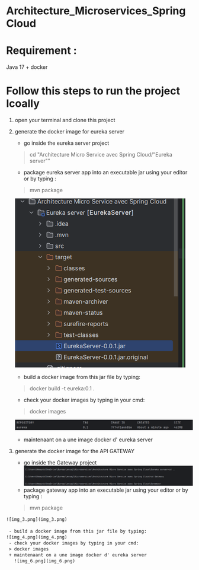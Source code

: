 # Architecture_Microservices_SpringCloud

# Requirement :
Java 17 + docker 
# Follow this steps to run the project lcoally
1)  open your terminal and clone this project
2)  generate the docker image for eureka server 
    - go inside the eureka server project 
    >cd "Architecture Micro Service avec Spring Cloud/"Eureka server""
    - package eureka server app into an executable jar using your editor or by typing :
    >mvn package 

    ![img_2.png](img_2.png)

    - build a docker image from this jar file by typing:
    > docker build -t eureka:0.1 .
    - check your docker images by typing in your cmd:
    > docker images 
    
    ![img.png](img.png)
    + maintenaant on a une image docker d' eureka server 
    
3)   generate the docker image for the API GATEWAY 
     - go inside the Gateway project
    ![img_1.png](img_1.png)
     - package gateway  app into an executable jar using your editor or by typing :
     >mvn package

    ![img_3.png](img_3.png)

     - build a docker image from this jar file by typing:
    ![img_4.png](img_4.png)
     - check your docker images by typing in your cmd:
     > docker images
     + maintenaant on a une image docker d' eureka server
       ![img_6.png](img_6.png)
    